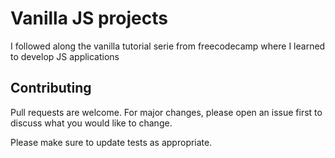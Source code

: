# Vanilla JS projects

I followed along the vanilla tutorial serie from freecodecamp where I learned to develop JS applications

## Contributing
Pull requests are welcome. For major changes, please open an issue first to discuss what you would like to change.

Please make sure to update tests as appropriate.
